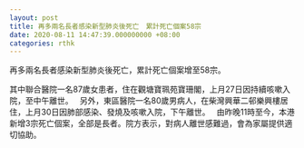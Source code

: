 ```yaml
---
layout: post
title: 再多兩名長者感染新型肺炎後死亡　累計死亡個案58宗
date: 2020-08-11 14:47:39.000000000 +08:00
categories: rthk
---
```


再多兩名長者感染新型肺炎後死亡，累計死亡個案增至58宗。

其中聯合醫院一名87歲女患者，住在觀塘寶珮苑寶珊閣，上月27日因持續咳嗽入院，至中午離世。
 
另外，東區醫院一名80歲男病人，在柴灣興華二邨樂興樓居住，上月30日因肺部感染、發燒及咳嗽入院，下午離世。
 
由昨晚11時至今，本港新增3宗死亡個案，全部是長者。院方表示，對病人離世感難過，會為家屬提供適切協助。
